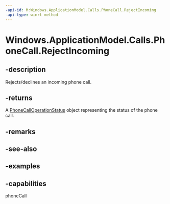 ```yaml
---
-api-id: M:Windows.ApplicationModel.Calls.PhoneCall.RejectIncoming
-api-type: winrt method
---
```


# Windows.ApplicationModel.Calls.PhoneCall.RejectIncoming

<!--
public Windows.ApplicationModel.Calls.PhoneCallOperationStatus RejectIncoming ();
-->

## -description

Rejects/declines an incoming phone call.

## -returns

A [PhoneCallOperationStatus](/uwp/api/windows.applicationmodel.calls.phonecalloperationstatus) object representing the status of the phone call.

## -remarks

## -see-also

## -examples

## -capabilities
phoneCall
